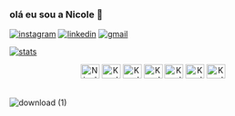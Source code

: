 ### olá eu sou a Nicole 💙

[![instagram](https://img.shields.io/badge/Instagram-E4405F?style=for-the-badge&logo=instagram&logoColor=white
)](https://www.instagram.com/nicole.valleg/)
[![linkedin](https://img.shields.io/badge/LinkedIn-0077B5?style=for-the-badge&logo=linkedin&logoColor=white)](www.linkedin.com/in/nicole-valle-gurgel-364160201)
[![gmail](https://img.shields.io/badge/Gmail-D14836?style=for-the-badge&logo=gmail&logoColor=white)](mailto:nicolevalegurgel22@gmail.com)

[![stats](https://github-readme-stats.vercel.app/api?username=NicoleValleGurgel&hide=prs&show_icons=true&rank_icon=github&bg_color=00000000&text_color=4c71f2&title_color=4c71f2&icon_color=7327b8&border_color=7327b8)](https://github.com/NicoleValleGurgel/github-readme-stats) 


<div align="center"> 
   <img alt="Nicole-vscode" height="25" width="33" src="https://cdn.jsdelivr.net/gh/devicons/devicon/icons/vscode/vscode-original.svg" />
   <img alt="Karol-git" height="25" width="33" src="https://cdn.jsdelivr.net/gh/devicons/devicon/icons/git/git-original.svg" />  
  <img alt="Karol-git" height="25" width="33" src="https://cdn.jsdelivr.net/gh/devicons/devicon@latest/icons/python/python-original.svg" />
  <img alt="Karol-git" height="25" width="33" src="https://cdn.jsdelivr.net/gh/devicons/devicon@latest/icons/html5/html5-original.svg" />
  <img alt="Karol-git" height="25" width="33" src="https://cdn.jsdelivr.net/gh/devicons/devicon@latest/icons/css3/css3-original.svg" />
  <img alt="Karol-git" height="25" width="33" src="https://cdn.jsdelivr.net/gh/devicons/devicon@latest/icons/sketch/sketch-original.svg" />
  <img alt="Karol-git" height="25" width="33" src="https://cdn.jsdelivr.net/gh/devicons/devicon@latest/icons/markdown/markdown-original.svg" />
</div><br/>

![download (1)](https://github.com/NicoleValleGurgel/NicoleValleGurgel/assets/160984178/8f8b174d-46f7-45a8-8ccb-18ac93c3a04b)
